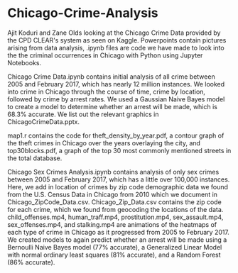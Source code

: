 # Chicago-Crime-Analysis
Ajit Koduri and Zane Olds looking at the Chicago Crime Data provided by the CPD CLEAR's system as seen on Kaggle. Powerpoints contain pictures arising from data analysis, .ipynb files are code we have made to look into the the criminal occurrences in Chicago with Python using Jupyter Notebooks.

Chicago Crime Data.ipynb contains initial analysis of all crime between 2005 and February 2017, which has nearly 12 million instances. We looked into crime in Chicago through the course of time, crime by location, followed by crime by arrest rates. We used a Gaussian Naive Bayes model to create a model to determine whether an arrest will be made, which is 68.3% accurate. We list out the relevant graphics in ChicagoCrimeData.pptx.

map1.r contains the code for theft_density_by_year.pdf, a contour graph of the theft crimes in Chicago over the years overlaying the city, and top30blocks.pdf, a graph of the top 30 most commonly mentioned streets in the total database.

Chicago Sex Crimes Analysis.ipynb contains analysis of only sex crimes between 2005 and February 2017, which has a little over 100,000 instances. Here, we add in location of crimes by zip code demographic data we found from the U.S. Census Data in Chicago from 2010 which we document in Chicago_ZipCode_Data.csv. Chicago_Zip_Data.csv contains the zip code for each crime, which we found from geocoding the locations of the data. child_offenses.mp4, human_traff.mp4, prostitution.mp4, sex_assault.mp4, sex_offenses.mp4, and stalking.mp4 are animations of the heatmaps of each type of crime in Chicago as it progressed from 2005 to February 2017. We created models to again predict whether an arrest will be made using a Bernoulli Naive Bayes model (77% accurate), a Generalized Linear Model with normal ordinary least squares (81% accurate), and a Random Forest (86% accurate).
